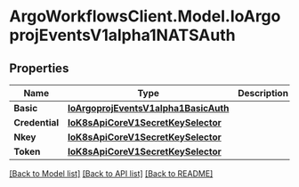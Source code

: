 # ArgoWorkflowsClient.Model.IoArgoprojEventsV1alpha1NATSAuth

## Properties

Name | Type | Description | Notes
------------ | ------------- | ------------- | -------------
**Basic** | [**IoArgoprojEventsV1alpha1BasicAuth**](IoArgoprojEventsV1alpha1BasicAuth.md) |  | [optional] 
**Credential** | [**IoK8sApiCoreV1SecretKeySelector**](IoK8sApiCoreV1SecretKeySelector.md) |  | [optional] 
**Nkey** | [**IoK8sApiCoreV1SecretKeySelector**](IoK8sApiCoreV1SecretKeySelector.md) |  | [optional] 
**Token** | [**IoK8sApiCoreV1SecretKeySelector**](IoK8sApiCoreV1SecretKeySelector.md) |  | [optional] 

[[Back to Model list]](../README.md#documentation-for-models) [[Back to API list]](../README.md#documentation-for-api-endpoints) [[Back to README]](../README.md)


